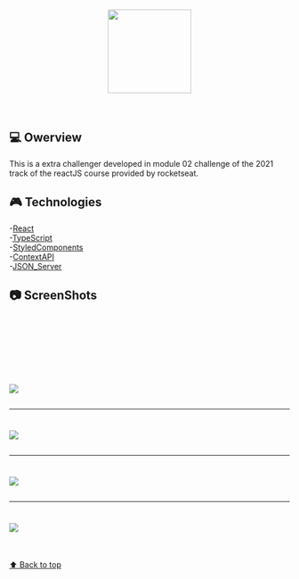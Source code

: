 <h1 align="center"> 
  <img width="150px" src="https://user-images.githubusercontent.com/80908772/194680070-87fbc668-aee7-40d4-98d9-64ba84bf08c5.png"/>
</h1>
<br/>

## 💻 Owerview
This is a extra challenger developed in module 02 challenge of the 2021 track of the reactJS course provided by rocketseat.<br/>

## :video_game: Technologies
-[React](https://pt-br.reactjs.org)<br/>
-[TypeScript](https://www.typescriptlang.org)<br/>
-[StyledComponents](https://styled-components.com)<br/>
-[ContextAPI](https://reactjs.org/docs/context.html)<br/>
-[JSON_Server](https://github.com/typicode/json-server)<br/>


## :camera: ScreenShots
<h1 aling="center">
  
  <img style="margin-top:100px;" src="https://user-images.githubusercontent.com/80908772/202796071-1b714cea-4646-41aa-92fb-b7c56394ff72.png"/>
  <hr/>
  <img style="margin-top:10px;" src="https://user-images.githubusercontent.com/80908772/202796060-78cc23c0-6930-41f9-ba50-73895eadc227.png"/>
  <hr/>
  <img style="margin-top:10px;" src="https://user-images.githubusercontent.com/80908772/202796070-262c67f2-62de-490e-96aa-75d16c28db1f.png"/>
  <hr/>
  <img style="margin-top:10px;" src="https://user-images.githubusercontent.com/80908772/202796064-ff6cb4c4-84ff-4aae-bca0-5349e99d3f0c.png"/>
</h1>
<br/>
<a href='#top'>

:arrow_up: Back to top

</a>
